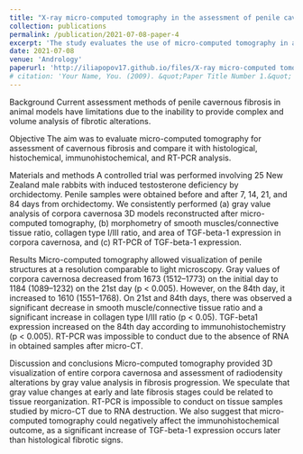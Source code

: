 ```yaml
---
title: "X‐ray micro‐computed tomography in the assessment of penile cavernous fibrosis in a rabbit castration model"
collection: publications
permalink: /publication/2021-07-08-paper-4
excerpt: 'The study evaluates the use of micro-computed tomography in assessing penile cavernous fibrosis in animal models, comparing it with other methods like histological, histochemical, and immunohistochemical analysis. The experiment involved 25 New Zealand male rabbits with induced testosterone deficiency. The study found that micro-computed tomography provided a 3D visualization of the entire corpora cavernosa and could track fibrosis progression through gray value analysis. However, it was found that RT-PCR could not be conducted on samples studied by micro-CT due to RNA destruction. The study suggests that micro-CT could potentially affect the immunohistochemical outcome, as an increase in TGF-beta-1 expression was observed later than histological signs of fibrosis.'
date: 2021-07-08
venue: 'Andrology'
paperurl: 'http://iliapopov17.github.io/files/X-ray micro-computed tomography in the assessment of penile cavernous fibrosis in a rabbit castration model.pdf'
# citation: 'Your Name, You. (2009). &quot;Paper Title Number 1.&quot; <i>Journal 1</i>. 1(1).'
---
```


Background
Current assessment methods of penile cavernous fibrosis in animal models have limitations due to the inability to provide complex and volume analysis of fibrotic alterations.

Objective
The aim was to evaluate micro-computed tomography for assessment of cavernous fibrosis and compare it with histological, histochemical, immunohistochemical, and RT-PCR analysis.

Materials and methods
A controlled trial was performed involving 25 New Zealand male rabbits with induced testosterone deficiency by orchidectomy. Penile samples were obtained before and after 7, 14, 21, and 84 days from orchidectomy. We consistently performed (a) gray value analysis of corpora cavernosa 3D models reconstructed after micro-computed tomography, (b) morphometry of smooth muscles/connective tissue ratio, collagen type I/III ratio, and area of TGF-beta-1 expression in corpora cavernosa, and (c) RT-PCR of TGF-beta-1 expression.

Results
Micro-computed tomography allowed visualization of penile structures at a resolution comparable to light microscopy. Gray values of corpora cavernosa decreased from 1673 (1512–1773) on the initial day to 1184 (1089–1232) on the 21st day (p < 0.005). However, on the 84th day, it increased to 1610 (1551–1768). On 21st and 84th days, there was observed a significant decrease in smooth muscle/connective tissue ratio and a significant increase in collagen type I/III ratio (p < 0.05). TGF-beta1 expression increased on the 84th day according to immunohistochemistry (p < 0.005). RT-PCR was impossible to conduct due to the absence of RNA in obtained samples after micro-CT.

Discussion and conclusions
Micro-computed tomography provided 3D visualization of entire corpora cavernosa and assessment of radiodensity alterations by gray value analysis in fibrosis progression. We speculate that gray value changes at early and late fibrosis stages could be related to tissue reorganization. RT-PCR is impossible to conduct on tissue samples studied by micro-CT due to RNA destruction. We also suggest that micro-computed tomography could negatively affect the immunohistochemical outcome, as a significant increase of TGF-beta-1 expression occurs later than histological fibrotic signs.
